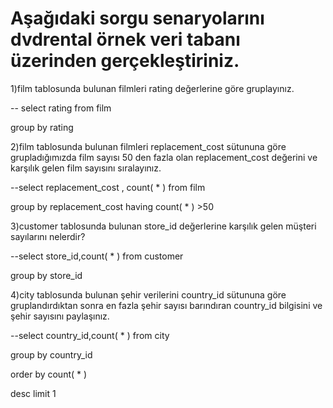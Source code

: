 # Aşağıdaki sorgu senaryolarını dvdrental örnek veri tabanı üzerinden gerçekleştiriniz.

1)film tablosunda bulunan filmleri rating değerlerine göre gruplayınız.

-- select rating from film 

group by rating

2)film tablosunda bulunan filmleri replacement_cost sütununa göre grupladığımızda film sayısı 50 den fazla olan replacement_cost değerini ve karşılık gelen film sayısını sıralayınız.

--select replacement_cost , count( * ) from film 

group by replacement_cost having count( * ) >50 

3)customer tablosunda bulunan store_id değerlerine karşılık gelen müşteri sayılarını nelerdir? 

--select store_id,count( * ) from customer 

group by store_id

4)city tablosunda bulunan şehir verilerini country_id sütununa göre gruplandırdıktan sonra en fazla şehir sayısı barındıran country_id bilgisini ve şehir sayısını paylaşınız.

--select country_id,count( * ) from city 

group by country_id

order by count( * ) 

desc limit 1
